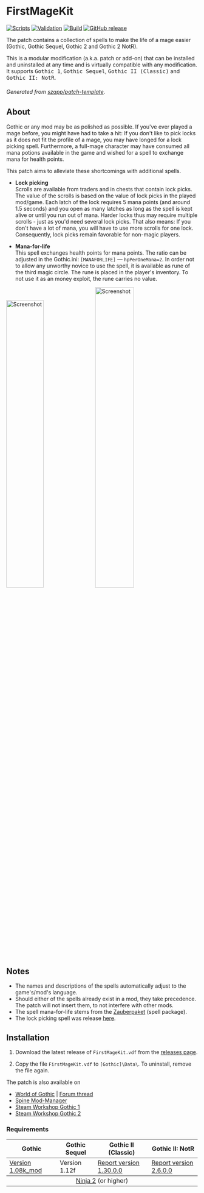 # FirstMageKit

[![Scripts](https://github.com/szapp/FirstMageKit/actions/workflows/scripts.yml/badge.svg)](https://github.com/szapp/FirstMageKit/actions/workflows/scripts.yml)
[![Validation](https://github.com/szapp/FirstMageKit/actions/workflows/validation.yml/badge.svg)](https://github.com/szapp/FirstMageKit/actions/workflows/validation.yml)
[![Build](https://github.com/szapp/FirstMageKit/actions/workflows/build.yml/badge.svg)](https://github.com/szapp/FirstMageKit/actions/workflows/build.yml)
[![GitHub release](https://img.shields.io/github/v/release/szapp/FirstMageKit.svg)](https://github.com/szapp/FirstMageKit/releases/latest)

The patch contains a collection of spells to make the life of a mage easier (Gothic, Gothic Sequel, Gothic 2 and Gothic 2 NotR).

This is a modular modification (a.k.a. patch or add-on) that can be installed and uninstalled at any time and is virtually compatible with any modification.
It supports <kbd>Gothic 1</kbd>, <kbd>Gothic Sequel</kbd>, <kbd>Gothic II (Classic)</kbd> and <kbd>Gothic II: NotR</kbd>.

###### Generated from [szapp/patch-template](https://github.com/szapp/patch-template).

## About

Gothic or any mod may be as polished as possible. If you've ever played a mage before, you might have had to take a hit: If you don't like to pick locks as it does not fit the profile of a mage, you may have longed for a lock picking spell. Furthermore, a full-mage character may have consumed all mana potions available in the game and wished for a spell to exchange mana for health points.

This patch aims to alleviate these shortcomings with additional spells.

- **Lock picking**  
  Scrolls are available from traders and in chests that contain lock picks. The value of the scrolls is based on the value of lock picks in the played mod/game. Each latch of the lock requires 5 mana points (and around 1.5 seconds) and you open as many latches as long as the spell is kept alive or until you run out of mana. Harder locks thus may require multiple scrolls - just as you'd need several lock picks. That also means: If you don't have a lot of mana, you will have to use more scrolls for one lock. Consequently, lock picks remain favorable for non-magic players.

- **Mana-for-life**  
  This spell exchanges health points for mana points. The ratio can be adjusted in the Gothic.ini: `[MANAFORLIFE]` — `hpPerOneMana=2`. In order not to allow any unworthy novice to use the spell, it is available as rune of the third magic circle. The rune is placed in the player's inventory. To not use it as an money exploit, the rune carries no value.

<img src="https://github.com/szapp/FirstMageKit/assets/20203034/8b664ca4-27e1-4087-8276-8aba74078835" alt="Screenshot" width="44%" /> &nbsp;
<img src="https://github.com/szapp/FirstMageKit/assets/20203034/c4411525-9809-4b81-9af8-cc23033977b8" alt="Screenshot" width="45%" />

## Notes

* The names and descriptions of the spells automatically adjust to the game's/mod's language.
* Should either of the spells already exist in a mod, they take precedence. The patch will not insert them, to not interfere with other mods.
* The spell mana-for-life stems from the [Zauberpaket](https://forum.worldofplayers.de/forum/threads/1468949) (spell package).
* The lock picking spell was release [here](https://forum.worldofplayers.de/forum/threads/1547129).

## Installation

1. Download the latest release of `FirstMageKit.vdf` from the [releases page](https://github.com/szapp/FirstMageKit/releases/latest).

2. Copy the file `FirstMageKit.vdf` to `[Gothic]\Data\`. To uninstall, remove the file again.

The patch is also available on
- [World of Gothic](https://www.worldofgothic.de/dl/download_620.htm) | [Forum thread](https://forum.worldofplayers.de/forum/threads/1547130)
- [Spine Mod-Manager](https://clockwork-origins.com/spine/)
- [Steam Workshop Gothic 1](https://steamcommunity.com/sharedfiles/filedetails/?id=2787318379)
- [Steam Workshop Gothic 2](https://steamcommunity.com/sharedfiles/filedetails/?id=2787317718)

### Requirements

<table><thead><tr><th>Gothic</th><th>Gothic Sequel</th><th>Gothic II (Classic)</th><th>Gothic II: NotR</th></tr></thead>
<tbody><tr><td><a href="https://www.worldofgothic.de/dl/download_6.htm">Version 1.08k_mod</a></td><td>Version 1.12f</td><td><a href="https://www.worldofgothic.de/dl/download_278.htm">Report version 1.30.0.0</a></td><td><a href="https://www.worldofgothic.de/dl/download_278.htm">Report version 2.6.0.0</a></td></tr></tbody>
<tbody><tr><td colspan="4" align="center"><a href="https://github.com/szapp/Ninja">Ninja 2</a> (or higher)</td></tr></tbody></table>

<!--

If you are interested in writing your own patch, please do not copy this patch!
Instead refer to the PATCH TEMPLATE to build a fundation that is customized to your needs!
The patch template can found at https://github.com/szapp/patch-template.

-->
